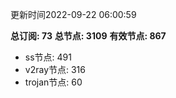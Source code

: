 更新时间2022-09-22 06:00:59

**总订阅: 73**
**总节点: 3109**
**有效节点: 867**
- ss节点: 491
- v2ray节点: 316
- trojan节点: 60
